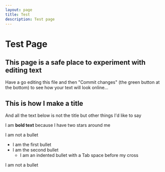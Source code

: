 ```yaml
---
layout: page
title: Test
description: Test page
---
```


Test Page
=========

This page is a safe place to experiment with editing text
-------------------------------
Have a go editing this file and then "Commit changes" (the green button at the bottom) to see how your text will look online...


This is how I make a title
--------------------------
And all the text below is not the title but other things I'd like to say


I am **bold text** because I have two stars around me

I am not a bullet

+ I am the first bullet
+ I am the second bullet
  + I am an indented bullet with a Tab space before my cross   

I am not a bullet

